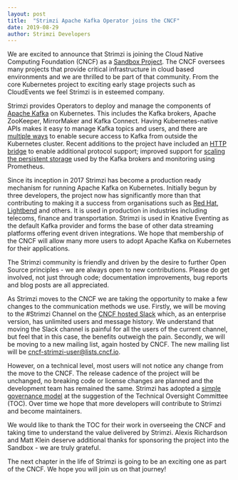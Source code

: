 ```yaml
---
layout: post
title:  "Strimzi Apache Kafka Operator joins the CNCF"
date: 2019-08-29
author: Strimzi Developers
---
```


We are excited to announce that Strimzi is joining the Cloud Native Computing Foundation (CNCF) as a [Sandbox Project](https://www.cncf.io/sandbox-projects/).
The CNCF oversees many projects that provide critical infrastructure in cloud based environments and we are thrilled to be part of that community.
From the core Kubernetes project to exciting early stage projects such as CloudEvents we feel Strimzi is in esteemed company.

<!--more-->

Strimzi provides Operators to deploy and manage the components of [Apache Kafka](https://kafka.apache.org/) on Kubernetes.
This includes the Kafka brokers, Apache ZooKeeper, MirrorMaker and Kafka Connect.
Having Kubernetes-native APIs makes it easy to manage Kafka topics and users, and there are [multiple ways](https://strimzi.io/2019/04/17/accessing-kafka-part-1.html) to enable secure access to Kafka from outside the Kubernetes cluster.
Recent additions to the project have included an [HTTP bridge](https://github.com/strimzi/strimzi-kafka-bridge) to enable additional protocol support; improved support for [scaling the persistent storage](https://strimzi.io/2019/07/08/persistent-storage-improvements.html) used by the Kafka brokers and monitoring using Prometheus.

Since its inception in 2017 Strimzi has become a production ready mechanism for running Apache Kafka on Kubernetes.
Initially begun by three developers, the project now has significantly more than that contributing to making it a success from organisations such as [Red Hat](https://www.redhat.com), [Lightbend](https://www.lightbend.com/) and others.
It is used in production in industries including telecoms, finance and transportation.
Strimzi is used in Knative Eventing as the default Kafka provider and forms the base of other data streaming platforms offering event driven integrations.
We hope that membership of the CNCF will allow many more users to adopt Apache Kafka on Kubernetes for their applications.

The Strimzi community is friendly and driven by the desire to further Open Source principles - we are always open to new contributions.
Please do get involved, not just through code; documentation improvements, bug reports and blog posts are all appreciated.

As Strimzi moves to the CNCF we are taking the opportunity to make a few changes to the communication methods we use. 
Firstly, we will be moving to the #Strimzi Channel on the [CNCF hosted Slack](https://slack.cncf.io/) which, as an enterprise version, has unlimited users and message history. 
We understand that moving the Slack channel is painful for all the users of the current channel, but feel that in this case, the benefits outweigh the pain. 
Secondly, we will be moving to a new mailing list, again hosted by CNCF. The new mailing list will be [cncf-strimzi-user@lists.cncf.io](mailto://cncf-strimzi-user@lists.cncf.io).

However, on a technical level, most users will not notice any change from the move to the CNCF.
The release cadence of the project will be unchanged, no breaking code or license changes are planned and the development team has remained the same.
Strimzi has adopted a [simple governance model](https://github.com/strimzi/strimzi-kafka-operator/blob/master/GOVERNANCE.md) at the suggestion of the Technical Oversight Committee (TOC).
Over time we hope that more developers will contribute to Strimzi and become maintainers.

We would like to thank the TOC for their work in overseeing the CNCF and taking time to understand the value delivered by Strimzi.
Alexis Richardson and Matt Klein deserve additional thanks for sponsoring the project into the Sandbox - we are truly grateful.

The next chapter in the life of Strimzi is going to be an exciting one as part of the CNCF.
We hope you will join us on that journey!
